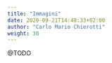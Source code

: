 ```yaml
---
title: "Immagini"
date: 2020-09-21T14:48:33+02:00
author: "Carlo Mario Chierotti"
weight: 30
---
```


@TODO
